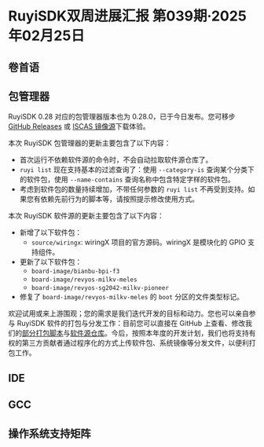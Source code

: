 # RuyiSDK双周进展汇报  第039期·2025年02月25日

## 卷首语

## 包管理器

RuyiSDK 0.28 对应的包管理器版本也为 0.28.0，已于今日发布。您可移步
[GitHub Releases][ruyi-0.28.0-gh] 或 [ISCAS 镜像源][ruyi-0.28.0-iscas]下载体验。

[ruyi-0.28.0-gh]: https://github.com/ruyisdk/ruyi/releases/tag/0.28.0
[ruyi-0.28.0-iscas]: https://mirror.iscas.ac.cn/ruyisdk/ruyi/releases/0.28.0/

本次 RuyiSDK 包管理器的更新主要包含了以下内容：

* 首次运行不依赖软件源的命令时，不会自动拉取软件源仓库了。
* `ruyi list` 现在支持基本的过滤查询了：使用 `--category-is` 查询某个分类下的软件包，使用
  `--name-contains` 查询名称中包含特定字样的软件包。
* 考虑到软件包的数量持续增加，不带任何参数的 `ruyi list` 不再受到支持。如果您有依赖先前行为的脚本等，请按照提示修改使用方式。

本次 RuyiSDK 软件源的更新主要包含了以下内容：

* 新增了以下软件包：
    * `source/wiringx`: wiringX 项目的官方源码。wiringX 是模块化的 GPIO 支持组件。
* 更新了以下软件包：
    * `board-image/bianbu-bpi-f3`
    * `board-image/revyos-milkv-meles`
    * `board-image/revyos-sg2042-milkv-pioneer`
* 修复了 `board-image/revyos-milkv-meles` 的 `boot` 分区的文件类型标记。

欢迎试用或来上游围观；您的需求是我们迭代开发的目标和动力。您也可以亲自参与
RuyiSDK 软件的打包与分发工作：目前您可以直接在 GitHub 上查看、修改我们的[部分打包脚本](https://github.com/ruyisdk/ruyici)与[软件源仓库](https://github.com/ruyisdk/packages-index)。今后，按照本年度的开发计划，我们也将支持有权的第三方贡献者通过程序化的方式上传软件包、系统镜像等分发文件，以便利打包工作。

## IDE

## GCC

## 操作系统支持矩阵
